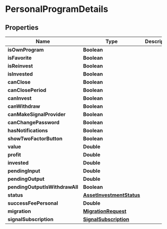 # PersonalProgramDetails

## Properties
Name | Type | Description | Notes
------------ | ------------- | ------------- | -------------
**isOwnProgram** | **Boolean** |  |  [optional]
**isFavorite** | **Boolean** |  |  [optional]
**isReinvest** | **Boolean** |  |  [optional]
**isInvested** | **Boolean** |  |  [optional]
**canClose** | **Boolean** |  |  [optional]
**canClosePeriod** | **Boolean** |  |  [optional]
**canInvest** | **Boolean** |  |  [optional]
**canWithdraw** | **Boolean** |  |  [optional]
**canMakeSignalProvider** | **Boolean** |  |  [optional]
**canChangePassword** | **Boolean** |  |  [optional]
**hasNotifications** | **Boolean** |  |  [optional]
**showTwoFactorButton** | **Boolean** |  |  [optional]
**value** | **Double** |  |  [optional]
**profit** | **Double** |  |  [optional]
**invested** | **Double** |  |  [optional]
**pendingInput** | **Double** |  |  [optional]
**pendingOutput** | **Double** |  |  [optional]
**pendingOutputIsWithdrawAll** | **Boolean** |  |  [optional]
**status** | [**AssetInvestmentStatus**](AssetInvestmentStatus.md) |  |  [optional]
**successFeePersonal** | **Double** |  |  [optional]
**migration** | [**MigrationRequest**](MigrationRequest.md) |  |  [optional]
**signalSubscription** | [**SignalSubscription**](SignalSubscription.md) |  |  [optional]
